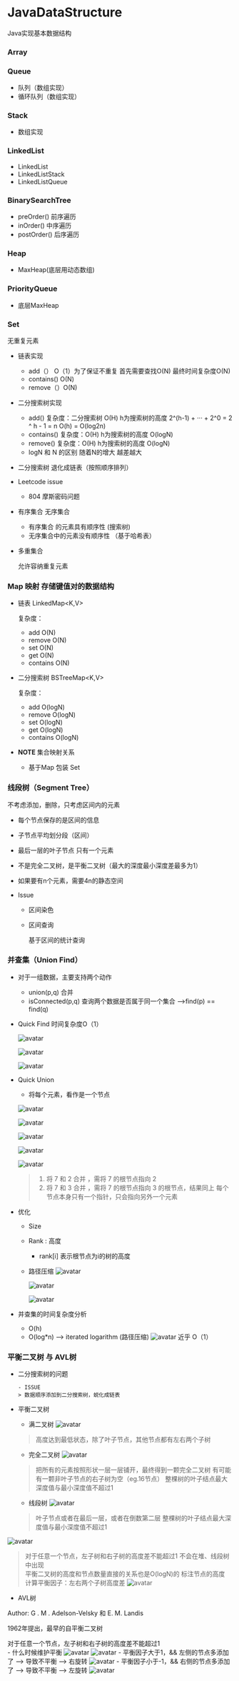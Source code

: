 # JavaDataStructure

Java实现基本数据结构

### Array

### Queue

- 队列（数组实现）
- 循环队列（数组实现）
    
### Stack
    
- 数组实现
    
### LinkedList

- LinkedList
- LinkedListStack
- LinkedListQueue
   
### BinarySearchTree

- preOrder() 前序遍历
- inOrder() 中序遍历
- postOrder() 后序遍历
  
### Heap

- MaxHeap(底层用动态数组)
   
### PriorityQueue

- 底层MaxHeap
   
### Set
    
无重复元素

- 链表实现 

    - add（） O（1）为了保证不重复 首先需要查找O(N) 最终时间复杂度O(N) 
    - contains() O(N) 
    - remove（）O(N) 

- 二分搜索树实现
    
    - add()
        复杂度：二分搜索树 O(H) h为搜索树的高度  2^(h-1) + ··· + 2^0 = 2 ^ h  - 1 = n 
        O(h) = O(log2n)
    - contains()
        复杂度：O(H) h为搜索树的高度 O(logN)
    - remove()
        复杂度：O(H) h为搜索树的高度 O(logN)    
    - logN 和 N 的区别
        随着N的增大 越差越大
   
-  二分搜索树 退化成链表（按照顺序排列）

- Leetcode issue

    - 804 摩斯密码问题
    
- 有序集合 无序集合

    - 有序集合 的元素具有顺序性  (搜索树)
    - 无序集合中的元素没有顺序性 （基于哈希表）
    
- 多重集合

    允许容纳重复元素
    
### Map 映射 存储键值对的数据结构

- 链表 LinkedMap<K,V>

    复杂度：
     - add          O(N)
     - remove       O(N)
     - set          O(N)
     - get          O(N)
     - contains     O(N)

- 二分搜索树 BSTreeMap<K,V>

    复杂度：
    - add           O(logN)
    - remove        O(logN)
    - set           O(logN)
    - get           O(logN)
    - contains      O(logN)

- **NOTE** 集合映射关系

    - 基于Map 包装 Set 

### 线段树（Segment Tree）

不考虑添加，删除，只考虑区间内的元素

- 每个节点保存的是区间的信息
- 子节点平均划分段（区间）
- 最后一层的叶子节点 只有一个元素
- 不是完全二叉树，是平衡二叉树（最大的深度最小深度差最多为1）
- 如果要有n个元素，需要4n的静态空间
- Issue
    
    - 区间染色
    - 区间查询
   
        基于区间的统计查询
   
### 并查集（Union Find）

- 对于一组数据，主要支持两个动作
    
    - union(p,q) 合并
    - isConnected(p,q) 查询两个数据是否属于同一个集合 -->find(p) == find(q) 

- Quick Find 时间复杂度O（1）
 
    ![avatar](src/unionFind/img/quick_find_1.png)
    
    ![avatar](src/unionFind/img/quick_find_2.png)
    
    ![avatar](src/unionFind/img/quick_find_3.png)
    
- Quick Union

   - 将每个元素，看作是一个节点
   
   ![avatar](src/unionFind/img/quick_union_1.png)
   
   ![avatar](src/unionFind/img/quick_union_2.png)
   
   ![avatar](src/unionFind/img/quick_union_3.png)
   
   ![avatar](src/unionFind/img/quick_union_4.png)
   
   ![avatar](src/unionFind/img/quick_union_5.png)
   
   > 1. 将 7 和 2 合并 ，需将 7 的根节点指向 2
   > 2. 将 7 和 3 合并 ，需将 7 的根节点指向 3 的根节点，结果同上
   > 每个节点本身只有一个指针，只会指向另外一个元素
   
- 优化

    - Size
    - Rank : 高度
        - rank[i] 表示根节点为i的树的高度
    - 路径压缩 
        ![avatar](src/unionFind/img/path_compression_00.png)
        
        ![avatar](src/unionFind/img/path_compression_0.png)
        
        ![avatar](src/unionFind/img/path_compression_1.png)
        
- 并查集的时间复杂度分析

    - O(h)
    - O(log*n) --> iterated logarithm (路径压缩)
        ![avatar](src/unionFind/img/path_compression_2.png)
        近乎 O（1）   

### 平衡二叉树 与 AVL树

- 二分搜索树的问题
      
      - ISSUE 
      > 数据顺序添加到二分搜索树，蜕化成链表
        
- 平衡二叉树
    
    - 满二叉树
    ![avatar](src/avlTree/img/1.png)
    > 高度达到最低状态，除了叶子节点，其他节点都有左右两个子树
    
    - 完全二叉树
    ![avatar](src/avlTree/img/2.png)
    > 把所有的元素按照形状一层一层铺开，最终得到一颗完全二叉树
    > 有可能有一颗非叶子节点的右子树为空（eg.16节点）
    > 整棵树的叶子结点最大深度值与最小深度值不超过1
    
    - 线段树
    ![avatar](src/avlTree/img/3.png)
    > 叶子节点或者在最后一层，或者在倒数第二层
    > 整棵树的叶子结点最大深度值与最小深度值不超过1
    
![avatar](src/avlTree/img/4.png)
> 对于任意一个节点，左子树和右子树的高度差不能超过1
> 不会在堆、线段树中出现  
> 平衡二叉树的高度和节点数量直接的关系也是O(logN)的 
> 标注节点的高度
> 计算平衡因子：左右两个子树高度差
![avatar](src/avlTree/img/5.png)

- AVL树

Author: G . M . Adelson-Velsky 和 E. M. Landis

1962年提出，最早的自平衡二叉树

对于任意一个节点，左子树和右子树的高度差不能超过1   
    - 什么时候维护平衡
    ![avatar](src/avlTree/img/6.png) 
    ![avatar](src/avlTree/img/8.png) 
    - 平衡因子大于1，&& 左侧的节点多添加了 --> 导致不平衡 --> 右旋转
    ![avatar](src/avlTree/img/7.png)
    - 平衡因子小于-1，&& 右侧的节点多添加了 --> 导致不平衡 --> 左旋转
    ![avatar](src/avlTree/img/9.png)
    
    




   
